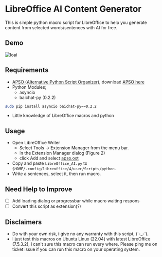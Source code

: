 # LibreOffice AI Content Generator

This is simple python macro script for LibreOffice to help you generate content from selected words/sentences with AI for free.  
## Demo
![loai](https://github.com/niizam/LibreOffice-Content-Generator/assets/45286708/34f1b848-f1fa-4508-aecf-28776dad9062)

## Requirements
- [APSO (Alternative Python Script Organizer)](https://extensions.libreoffice.org/en/extensions/show/apso-alternative-script-organizer-for-python), download [APSO here](https://extensions.libreoffice.org/assets/downloads/508/1663087602/apso.oxt)
- Python Modules;
    - asyncio
    - baichat-py (0.2.2)
```bash
sudo pip install asyncio baichat-py==0.2.2
```
- Little knowledge of LibreOffice macros and python

## Usage
- Open LibreOffice Writer
    - Select Tools → Extension Manager from the menu bar.
    - In the Extension Manager dialog (Figure 2)
    - click Add and select [apso.oxt](https://extensions.libreoffice.org/assets/downloads/508/1663087602/apso.oxt)
- Copy and paste `LibreOffice_AI.py` to `$HOME/.config/libreoffice/4/user/Scripts/python`.
- Write a sentences, select it, then run macro.

## Need Help to Improve 
- [ ] Add loading dialog or progressbar while macro waiting respons
- [ ] Convert this script as extension(?)

## Disclaimers
- Do with your own risk, i give no any warranty with this script, ('-_-').
- I just test this macros on Ubuntu Linux (22.04) with latest LibreOffice (7.5.3.2), i can't sure this macro can run every where. Please ping me on ticket issue if you can run this macro on your operating system.
